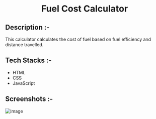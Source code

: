 # <p align="center">Fuel Cost Calculator</p>

## Description :-

This calculator calculates the cost of fuel based on fuel efficiency and distance travelled.

## Tech Stacks :-

- HTML
- CSS
- JavaScript

## Screenshots :-

![image](https://github.com/Hansawani/CalcDiverse/assets/73993775/4fae22a6-bd22-4458-8d6a-a8d1759c1041)
